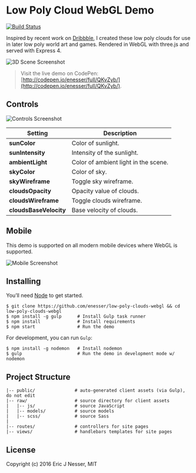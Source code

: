﻿Low Poly Cloud WebGL Demo
==========

[![Build Status](https://travis-ci.org/enesser/low-poly-clouds-webgl.svg?branch=master)](https://travis-ci.org/enesser/low-poly-clouds-webgl.svg?branch=master)

Inspired by recent work on [Dribbble](https://dribbble.com/), I created
these low poly clouds for use in later low poly world art and games. Rendered in WebGL with three.js and served with Express 4.

![3D Scene Screenshot](https://cloud.githubusercontent.com/assets/5659221/18879899/9488cce0-849b-11e6-86a7-3f314762b2f2.png)

> Visit the live demo on CodePen: [http://codepen.io/enesser/full/QKvZyb/](http://codepen.io/enesser/full/QKvZyb/).

## Controls

![Controls Screenshot]()

Setting                 | Description
------------------------| ----------------------------
**sunColor**            | Color of sunlight.
**sunIntensity**        | Intensity of the sunlight.
**ambientLight**        | Color of ambient light in the scene.
**skyColor**   | Color of sky.
**skyWireframe**     | Toggle sky wireframe.
**cloudsOpacity**   | Opacity value of clouds.
**cloudsWireframe** | Toggle clouds wireframe.
**cloudsBaseVelocity**       | Base velocity of clouds.

## Mobile

This demo is supported on all modern mobile devices where WebGL is supported.

![Mobile Screenshot](https://cloud.githubusercontent.com/assets/5659221/18880542/d66b26b0-849d-11e6-9450-d3440f30a6b4.png)

## Installing

You’ll need [Node](https://nodejs.org/en/download/package-manager/) to get started.

```shell
$ git clone https://github.com/enesser/low-poly-clouds-webgl && cd low-poly-clouds-webgl
$ npm install -g gulp      # Install Gulp task runner
$ npm install              # Install requirements
$ npm start                # Run the demo
```

For development, you can run ``Gulp``:

```shell
$ npm install -g nodemon   # Install nodemon
$ gulp                     # Run the demo in development mode w/ nodemon
```

## Project Structure

```
|-- public/               # auto-generated client assets (via Gulp), do not edit
|-- raw/                  # source directory for client assets
|   |-- js/               # source JavaScript
|   |-- models/           # source models
|   |-- scss/             # source Sass
|
|-- routes/               # controllers for site pages
|-- views/                # handlebars templates for site pages
```

## License
Copyright (c) 2016 Eric J Nesser, MIT